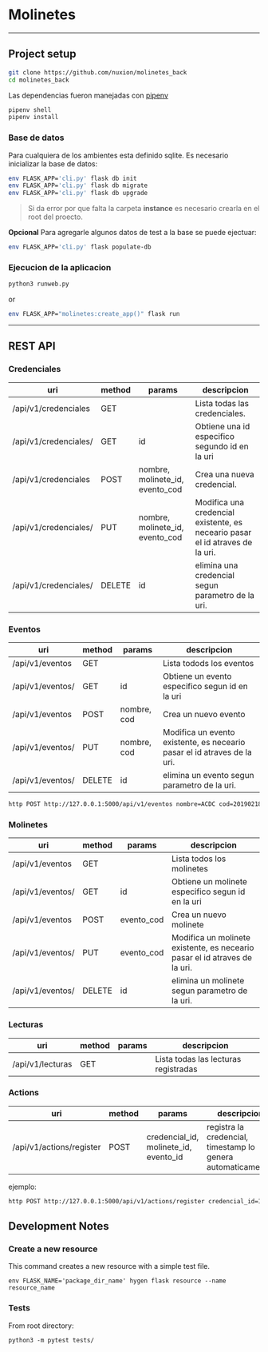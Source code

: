 # Molinetes #
---

## Project setup ##

```bash
git clone https://github.com/nuxion/molinetes_back
cd molinetes_back
```
Las dependencias fueron manejadas con [pipenv](https://pipenv.readthedocs.io/en/latest/)
```bash
pipenv shell
pipenv install
```
### Base de datos ###

Para cualquiera de los ambientes esta definido sqlite.
Es necesario inicializar la base de datos:

```bash
env FLASK_APP='cli.py' flask db init
env FLASK_APP='cli.py' flask db migrate
env FLASK_APP='cli.py' flask db upgrade
```
> Si da error por que falta la carpeta **instance** es necesario crearla en el root del proecto.

**Opcional**
Para agregarle algunos datos de test a la base se puede ejectuar:
```bash
env FLASK_APP='cli.py' flask populate-db
```

### Ejecucion de la aplicacion ###
```bash
python3 runweb.py

```

or

```bash
env FLASK_APP="molinetes:create_app()" flask run
```
---
## REST API ##

### Credenciales ###
uri | method | params | descripcion
--- | --- | --- | ---
/api/v1/credenciales | GET | | Lista todas las credenciales.
/api/v1/credenciales/<id> | GET | id | Obtiene una id especifico segundo id en la uri
/api/v1/credenciales | POST |nombre, molinete_id, evento_cod | Crea una nueva credencial.
/api/v1/credenciales/<id> | PUT |nombre, molinete_id, evento_cod | Modifica una credencial existente, es neceario pasar el id atraves de la uri.
/api/v1/credenciales/<id> | DELETE | id | elimina una credencial segun parametro de la uri.

### Eventos ###
uri | method | params | descripcion
--- | --- | --- | ---
/api/v1/eventos | GET | | Lista todods los eventos
/api/v1/eventos/<id> | GET | id | Obtiene un evento especifico segun id en la uri
/api/v1/eventos | POST |nombre, cod | Crea un nuevo evento
/api/v1/eventos/<id> | PUT |nombre, cod | Modifica un evento existente, es neceario pasar el id atraves de la uri.
/api/v1/eventos/<id> | DELETE | id | elimina un evento segun parametro de la uri.

```bash
http POST http://127.0.0.1:5000/api/v1/eventos nombre=ACDC cod=20190218
```

### Molinetes  ###
uri | method | params | descripcion
--- | --- | --- | ---
/api/v1/eventos | GET | | Lista todos los molinetes
/api/v1/eventos/<id> | GET | id | Obtiene un molinete especifico segun id en la uri
/api/v1/eventos | POST | evento_cod | Crea un nuevo molinete
/api/v1/eventos/<id> | PUT | evento_cod | Modifica un molinete existente, es neceario pasar el id atraves de la uri.
/api/v1/eventos/<id> | DELETE | id | elimina un molinete segun parametro de la uri.

### Lecturas  ###
uri | method | params | descripcion
--- | --- | --- | ---
/api/v1/lecturas | GET | | Lista todas las lecturas registradas

### Actions  ###
uri | method | params | descripcion
--- | --- | --- | ---
/api/v1/actions/register | POST | credencial_id, molinete_id, evento_id | registra la credencial, timestamp lo genera automaticamente.

ejemplo:
```bash
http POST http://127.0.0.1:5000/api/v1/actions/register credencial_id=1 molinete_id=1 evento_id=1
```


## Development Notes ##
### Create a new resource ###

This command creates a new resource  with a simple test file.

```
env FLASK_NAME='package_dir_name' hygen flask resource --name resource_name

```

### Tests ###

From root directory: 

```
python3 -m pytest tests/ 
```

